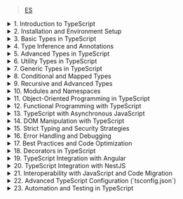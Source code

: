 > [ES](https://lckpig.gitbook.io/es-practical-dev-handbook/typescript)

<details>
<summary>1. Introduction to TypeScript</summary>

- **History and evolution of TypeScript**
    - Creation by Microsoft and motivations behind TypeScript
    - Key differences between TypeScript and JavaScript
    - Notable versions and improvements introduced in each
- **Advantages and main features of TypeScript**
    - Static typing and early error detection
    - Compatibility with JavaScript and transpilation to ES5/ES6+
    - Support for object-oriented programming and generics
    - Integration with code editors and development tools
- **How TypeScript works internally**
    - Transpilation process (`tsc`)
    - Conversion of TypeScript code to standard JavaScript
    - Type definition files (`.d.ts`)
- **Key differences between TypeScript and JavaScript**
    - Static typing vs. dynamic typing
    - Interfaces and type aliases
    - Compatibility with modules and namespaces

</details>

<details>
<summary>2. Installation and Environment Setup</summary>

- **Installing TypeScript**
    - Global installation with `npm install -g typescript`
    - Project installation with `npm install --save-dev typescript`
    - Verifying installation with `tsc --version`
- **Basic compiler configuration (`tsconfig.json`)**
    - Generating `tsconfig.json` with `tsc --init`
    - Essential parameters (`target`, `module`, `strict`, `outDir`, `rootDir`)
    - Incremental compilation with `incremental: true`
- **Running TypeScript code**
    - Manual compilation with `tsc file.ts`
    - Automatic compilation with `tsc --watch`
    - Using `ts-node` to run TypeScript without compiling (`npx ts-node file.ts`)
- **Configuration in editors and development tools**
    - Setting up VS Code with TypeScript support
    - Integration with ESLint and Prettier for code formatting
    - Recommended extensions in Visual Studio Code

</details>

<details>
<summary>3. Basic Types in TypeScript</summary>

- **Primitive types in TypeScript**
    - `string`, `number`, `boolean`, `null`, `undefined`
    - Differences between `null` and `undefined`
    - Using `bigint` for operations with large numbers
- **Typing in variables and constants**
    - Declaration with `let`, `const` and their relationship with types
    - Type inference vs. explicit annotations
- **The `any` type and its impact on code**
    - When to use `any` and its risks
    - Safe alternatives with `unknown`
- **The `void` type and its use in functions**
    - Differences between `void` and `undefined` in returns
    - Use in functions without explicit return
- **The `never` type for functions that don't return values**
    - Functions that throw errors (`throw`)
    - Functions that never terminate (`while (true) {}`)
- **Arrays and Tuples in TypeScript**
    - Array declaration (`number[]`, `Array<string>`)
    - Using tuples (`[string, number]`)
    - Labeled tuples (`[id: number, name: string]`)

</details>

<details>
<summary>4. Type Inference and Annotations</summary>

- **Type inference in TypeScript**
    - Automatic inference in variables (`let x = 10; // x is number`)
    - Inference in functions (`function sum(a, b) { return a + b; }`)
    - Contextual inference based on value usage
- **Type annotations in variables and functions**
    - Manual type specification (`let name: string = "TypeScript";`)
    - Annotations in function parameters (`function greet(name: string) {}`)
    - Explicit function return (`function add(a: number, b: number): number {}`)
- **Using `unknown` as a safe alternative to `any`**
    - Differences between `unknown` and `any`
    - Constraints of `unknown` to avoid typing errors
- **Typing functions and function expressions**
    - Declaring functions with input and output types
    - Using `type` and `interface` to define reusable functions
- **Type Assertions (`as` and `<Type>`)**
    - Type conversion at compile time
    - When to use `as` and `<Type>` and their differences
    - Risks and best practices in `Type Assertions`

</details>

<details>
<summary>5. Advanced Types in TypeScript</summary>

- **Union Types**
    - Using `|` to allow multiple types (`let value: string | number;`)
    - Validations in functions with union types
- **Intersection Types**
    - Combining multiple types with `&`
    - Use cases in complex data structures
- **The `unknown` type vs `any`**
    - Differences and when to use each
    - Constraints of `unknown` in operations
- **The `never` type and its application**
    - Functions that never return a value (`throw new Error()`)
    - Use in exhaustive validations
- **Literal Types and Enums**
    - Literal types (`type Color = "red" | "green" | "blue"`)
    - Definition and use of `enum` (`enum Status { Active, Inactive }`)
    - Enums with numeric and string values
- **The `typeof` operator in TypeScript**
    - Type inference based on existing values
    - Use in generic functions
- **`keyof`, `typeof` and `in` in TypeScript**
    - Using `keyof` to access the keys of an object
    - `typeof` in combination with `keyof`
    - The `in` operator for property validations

</details>

<details>
<summary>6. Utility Types in TypeScript</summary>

- **Partial and optional types**
    - `Partial<T>`: Converting all properties to optional
    - `Required<T>`: Converting all properties to required
- **Object manipulation with `Pick`, `Omit` and `Record`**
    - `Pick<T, K>`: Selecting specific properties from a type
    - `Omit<T, K>`: Excluding properties from a type
    - `Record<K, T>`: Creating a type with specific keys and values
- **The `Readonly<T>` type and its application**
    - Preventing modifications in objects with `Readonly<T>`
    - Use cases in immutable structures
- **`Extract<T, U>` and `Exclude<T, U>`**
    - `Extract<T, U>`: Extracting only matching types
    - `Exclude<T, U>`: Removing specific types
- **`NonNullable<T>` and `ReturnType<T>`**
    - `NonNullable<T>`: Removing `null` and `undefined` from a type
    - `ReturnType<T>`: Inferring the return type of a function
- **Using `InstanceType<T>` and `ThisParameterType<T>`**
    - `InstanceType<T>`: Inferring the type of a class instance
    - `ThisParameterType<T>`: Extracting the `this` type in a function

</details>

<details>
<summary>7. Generic Types in TypeScript</summary>

- **Introduction to generic types**
    - Definition of generic functions (`function identity<T>(value: T): T { return value; }`)
    - Benefits of generic types in code reuse
- **Generics in functions and methods**
    - Using `<T>` in function parameters
    - Applying constraints (`extends`) in generics
- **Generics in interfaces and custom types**
    - Creating generic interfaces (`interface Box<T> { content: T; }`)
    - Types with multiple generic parameters
- **Generics in classes**
    - Implementing generic classes (`class Repository<T>`)
    - Use cases in data models
- **Using `keyof` and `typeof` in generics**
    - Dynamically accessing keys with `keyof`
    - Type inference based on objects with `typeof`
- **Advanced generic manipulation**
    - Conditional types with `extends` (`T extends U ? X : Y`)
    - Automatic inference with `infer` (`ReturnType<T>`)
    - Using `Mapped Types` to transform structures

</details>

<details>
<summary>8. Conditional and Mapped Types</summary>

- **Introduction to conditional types**
    - Basic syntax (`T extends U ? X : Y`)
    - Use cases in dynamic type validations
- **Using `infer` in conditional types**
    - Extracting internal types with `infer` (`ReturnType<T>`)
    - Advanced applications with automatic inference
- **Mapped Types**
    - Transforming properties of an object
    - Using `as` in `Mapped Types` to change keys
- **Property modification with `Readonly<T>`, `Partial<T>` and `Required<T>`**
    - Creating derived types from existing structures
    - Restricting and expanding properties
- **Using `Record<K, T>` in creating dynamic structures**
    - Creating typed objects with specific keys and values
    - Use cases in configuration structures
- **Advanced examples of conditional types**
    - Implementing filters and transformations at compile time
    - Creating `DeepPartial<T>` to make nested types optional

</details>

<details>
<summary>9. Recursive and Advanced Types</summary>

- **Recursive types in TypeScript**
    - Definition of recursive structures (`type Node<T> = { value: T; children?: Node<T>[] };`)
    - Use in data structures like trees and nested lists
- **`DeepPartial<T>` and `DeepReadonly<T>`**
    - Transforming nested structures to optional (`DeepPartial<T>`)
    - Applying immutability at deep levels with `DeepReadonly<T>`
- **Advanced tuple and array manipulation**
    - Using `T[number]` to extract values from typed arrays
    - Concatenation and manipulation of tuples (`[...T, U]`)
    - Creating dynamic tuples with `Extract<T, U>`
- **Advanced inference with `infer` and `keyof`**
    - Using `infer` in type destructuring
    - Creating custom utilities with `keyof` and `Mapped Types`
- **Practical examples of advanced types**
    - Implementing type validations at compile time
    - Using `IsNever<T>` and `IsUnknown<T>` for type flow control

</details>

<details>
<summary>10. Modules and Namespaces</summary>

- **Managing modules in TypeScript**
    - Differences between `ES Modules` and `CommonJS`
    - Imports and exports (`import { something } from './file'`, `export function something()`)
    - Default exports vs. named exports
- **Code organization with modules**
    - Using `index.ts` to centralize exports
    - Separation of responsibilities in reusable modules
- **Namespaces in TypeScript**
    - Definition of a `namespace` (`namespace MySpace { export class MyClass {} }`)
    - Importing elements from a `namespace` (`MySpace.MyClass`)
    - Differences between `namespace` and `module` in modern TypeScript
- **Module configuration in `tsconfig.json`**
    - Parameters `module`, `moduleResolution`, `baseUrl`, `paths`
    - Module aliases with `paths` and `baseUrl`
- **Using modules with bundlers and frameworks**
    - Configuration in Webpack, Rollup, and Vite
    - Integration with Node.js and `ts-node`

</details>

<details>
<summary>11. Object-Oriented Programming in TypeScript</summary>

- **Classes in TypeScript**
    - Class declaration (`class Person {}`)
    - Public, private, and protected properties and methods
    - Constructors and constructor overloading
- **Inheritance and superclasses**
    - Using `extends` to inherit from another class
    - Calling the parent constructor with `super()`
- **Interfaces and abstract classes**
    - Differences between `interface` and `abstract class`
    - Implementing interfaces in classes with `implements`
- **Access modifiers and encapsulation**
    - `public`, `private`, `protected`, `readonly`
    - `get` and `set` methods for property access control
- **Static methods and properties**
    - Declaration with `static`
    - Accessing methods without instantiating the class
- **Design patterns applied in TypeScript**
    - Using `Singleton`, `Factory`, `Decorator`
    - Implementing `Strategy` and `Observer` in TypeScript

</details>

<details>
<summary>12. Functional Programming with TypeScript</summary>

- **Principles of functional programming in TypeScript**
    - Immutability and pure functions
    - Avoiding side effects in functions
- **Higher-order functions and callbacks**
    - Passing functions as arguments (`map()`, `filter()`, `reduce()`)
    - Creating higher-order functions
- **Closures and currying in TypeScript**
    - Using closures to encapsulate data
    - Implementing currying for partial function application
- **Using generic types in functional functions**
    - Creating generic functions (`function process<T>(value: T): T {}`)
    - Applications of `Partial<T>`, `Readonly<T>`, `Pick<T, K>` in functional programming
- **Function composition and `pipe`**
    - Chaining functions with composition (`f(g(x))`)
    - Implementing the `pipe()` pattern
- **Using `ReadonlyArray<T>` and `ReadonlyMap<K, V>`**
    - Avoiding mutations in lists and data structures

</details>

<details>
<summary>13. TypeScript with Asynchronous JavaScript</summary>

- **Managing Promises in TypeScript**
    - Typing promises (`Promise<T>`)
    - Returning typed promises in functions
- **Using `async/await` in TypeScript**
    - Declaring async functions with `async`
    - Awaiting promises with `await`
- **Typing async functions**
    - Explicit typing of `async` functions (`async function getData(): Promise<string>`)
    - Typing errors in `try...catch`
- **`Promise.all()`, `Promise.race()`, `Promise.allSettled()`**
    - Typing and advanced use in concurrency
- **AbortController and Promise cancellation**
    - Implementing `AbortController` in `fetch`
    - Using `signal` to cancel HTTP requests
- **Error handling in async code**
    - Using `catch` in Promises
    - Strategies with `try...catch` in `async` functions

</details>

<details>
<summary>14. DOM Manipulation with TypeScript</summary>

- **Accessing DOM elements with TypeScript**
    - Typing `document.getElementById()`, `querySelector()` and `querySelectorAll()`
    - Using `HTMLElement`, `HTMLInputElement`, `HTMLButtonElement` and other specific types
- **Modifying elements in the DOM**
    - Changing content with `textContent` and `innerHTML`
    - Manipulating attributes with `setAttribute()` and `getAttribute()`
- **Events in TypeScript**
    - Typing events (`MouseEvent`, `KeyboardEvent`, `Event`)
    - Handling `addEventListener()` with specific types
- **Creating and removing elements**
    - `document.createElement()`, `appendChild()`, `removeChild()`
    - Using `insertAdjacentHTML()` to insert dynamic content
- **Event delegation and typed `event.target`**
    - Implementing event delegation in dynamic lists
    - Safe use of `event.target` with `as HTMLElement`
- **Using `MutationObserver` to detect DOM changes**
    - Implementing `MutationObserver`
    - Use cases in dynamic applications

</details>

<details>
<summary>15. Strict Typing and Security Strategies</summary>

- **Enabling strict mode in TypeScript**
    - Configuring `strict: true` in `tsconfig.json`
    - Effects of `strictNullChecks`, `noImplicitAny`, `strictFunctionTypes`
- **Safe handling of null and optional values**
    - Using `strictNullChecks` to avoid `null` or `undefined` values
    - Optional chaining operator (`?.`)
    - Nullish coalescing operator (`??`)
- **Using `unknown` instead of `any`**
    - Differences and best practices with `unknown`
    - Usage constraints and need for validations
- **Security in data and API handling**
    - Input validation with `typeof` and `instanceof`
    - Using `never` to ensure exhaustiveness in `switch`
- **Protection against errors in objects and classes**
    - Implementing `Readonly<T>` to prevent mutations
    - Safe typing with `Partial<T>` and `Required<T>`
- **Avoiding problems in dynamic structure typing**
    - Strategies for handling JSON structures in APIs (`Record<string, unknown>`)
    - Strict typing of `fetch()` responses

</details>

<details>
<summary>16. Error Handling and Debugging</summary>

- **Error handling with `try...catch` in TypeScript**
    - Typing errors in `catch` blocks (`error: unknown`)
    - Using `instanceof` to verify error type
- **Errors in async code**
    - Catching errors in `async/await` with `try...catch`
    - Typing failed responses in Promises
- **Debugging with `console.log()` and `console.error()`**
    - Efficient use of `console.table()` for object visualization
    - `debugger` in browser DevTools
- **Integration with debugging tools**
    - Using `tsc --watch` to detect errors during development
    - Debugging in VS Code with `launch.json`
- **Error handling in classes and functions**
    - Creating custom error classes (`class CustomError extends Error`)
    - Controlled error throwing with `throw`
- **Preventing errors in TypeScript**
    - Using `strictNullChecks` and `noImplicitAny`
    - Strategies to avoid `any` and ensure safe typing

</details>

<details>
<summary>17. Best Practices and Code Optimization</summary>

- **Code structure and organization**
    - Separating logic into modules and files
    - Proper use of `interfaces` and `types`
- **Writing maintainable code**
    - Naming conventions in variables and functions
    - Using `readonly` and `const` to avoid accidental modifications
- **Performance optimization in TypeScript**
    - Avoiding unnecessary type conversions (`as any`)
    - Efficient use of data structures (`Map`, `Set`, `Record<K, T>`)
- **Reducing complexity in functions and classes**
    - Applying the **DRY** principle (Don't Repeat Yourself)
    - Using pure functions and modularization
- **Preventing compilation time errors**
    - Enabling `strict` in `tsconfig.json`
    - Using `unknown` instead of `any`
- **Compatibility and scalability in large projects**
    - Using `namespace` vs. `modules`
    - Implementing `Abstract Classes` to facilitate extensibility

</details>

<details>
<summary>18. Decorators in TypeScript</summary>

- **Introduction to decorators**
    - What are decorators and how they work in TypeScript?
    - Configuring `experimentalDecorators` in `tsconfig.json`
- **Types of decorators in TypeScript**
    - **Class decorators** (`@ClassDecorator`)
    - **Property decorators** (`@PropertyDecorator`)
    - **Method decorators** (`@MethodDecorator`)
    - **Parameter decorators** (`@ParameterDecorator`)
- **Using decorators in Angular**
    - `@Component()`, `@Injectable()`, `@Directive()`, `@Pipe()`
    - Customizing decorators in services and modules
- **Using decorators in NestJS**
    - `@Controller()`, `@Get()`, `@Post()`, `@Param()`, `@Body()`
    - Creating custom decorators with `Reflect.metadata()`
- **Composition and chaining of decorators**
    - Applying multiple decorators to the same entity
    - Order of decorator execution in classes
- **Decorators with parameters and dynamic configuration**
    - Decorators that accept arguments (`@MyDecorator(config)`)
    - Using `factory functions` in decorators

</details>

<details>
<summary>19. TypeScript Integration with Angular</summary>

- **Configuring the Angular environment with TypeScript**
    - Installing Angular CLI and generating projects (`ng new`)
    - Configuring `tsconfig.json` in Angular
- **Typing and structure in Angular**
    - Typing components, services, and directives
    - Using interfaces and classes in Angular
    - Managing `strictPropertyInitialization` in components
- **Dependency injection and services**
    - Typing `Injectable` and `providers`
    - Using `HttpClient` with safe typing
    - Using `Subject<T>` and `BehaviorSubject<T>` in reactive services
- **Form handling in Angular with TypeScript**
    - Typing `FormGroup`, `FormControl`, `FormArray`
    - Validations with `Validators` and `AbstractControl`
- **Performance optimization in Angular with TypeScript**
    - Using `OnPush` and `trackBy` in `ngFor`
    - Avoiding `any` in state management

</details>

<details>
<summary>20. TypeScript Integration with NestJS</summary>

- **Configuration and structure of a NestJS project**
    - Installing NestJS and folder structure (`nest new`)
    - Configuring `tsconfig.json` in NestJS
- **Typing in controllers and services**
    - Typing `@Controller()`, `@Get()`, `@Post()`, `@Put()`
    - Typing `@Body()`, `@Param()`, `@Query()` in routes
    - Using DTOs (`Data Transfer Objects`) with type validations
- **Dependency injection in NestJS**
    - Using `@Injectable()` and `@Inject()` for typed dependencies
    - Managing `Providers` with interfaces and `useClass`, `useFactory`, `useValue`
- **Database management with TypeORM and Prisma**
    - Typing entities with `@Entity()`, `@Column()`, `@PrimaryGeneratedColumn()`
    - Using `Repository<T>` for typed database access
- **WebSocket and GraphQL handling in NestJS with TypeScript**
    - Typing `@WebSocketGateway()`, `@SubscribeMessage()`
    - Using `@Resolver()`, `@Query()`, `@Mutation()` in GraphQL

</details>

<details>
<summary>21. Interoperability with JavaScript and Code Migration</summary>

- **Compatibility between TypeScript and JavaScript**
    - Using `allowJs` in `tsconfig.json` to mix `.js` and `.ts` files
    - Benefits of TypeScript in existing JavaScript projects
- **Progressive migration from JavaScript to TypeScript**
    - Incremental migration strategy (`ts-check` and `@ts-nocheck`)
    - Converting `.js` files to `.ts` and error detection
- **Typing JavaScript libraries in TypeScript**
    - Using type definition files (`@types/package`)
    - Manual creation of `.d.ts` for libraries without official typing
- **Using `declare` to extend JavaScript without modifying source code**
    - Creating custom types for external libraries
    - Declaring untyped modules with `declare module "package"`
- **Converting dynamic objects and `any` to safe types**
    - Using `unknown` instead of `any` in migrated structures
    - Implementing validations with `typeof`, `instanceof` and `asserts`
- **Best practices in hybrid projects (JS + TS)**
    - Gradual refactoring in large projects
    - Using `strict: true` and progressive elimination of `any`

</details>

<details>
<summary>22. Advanced TypeScript Configuration (`tsconfig.json`)</summary>

- **Structure and purpose of `tsconfig.json`**
    - What is `tsconfig.json` and how it affects compilation?
    - Automatic generation with `tsc --init`
- **Essential configurations in `compilerOptions`**
    - `target`: ECMAScript version specification
    - `module`: Module system configuration (`ESNext`, `CommonJS`)
    - `strict`: Enabling strict mode for greater security
- **Directory and output file control**
    - `rootDir` and `outDir`: Organization of source and compiled files
    - `include`, `exclude` and `files`: Definition of files in compilation
- **Optimization and performance in compilation**
    - `incremental`: Incremental compilation to reduce times
    - `noEmitOnError`: Avoiding code generation if there are errors
    - `sourceMap`: Creating source maps for debugging
- **Handling typing files (`@types` and `declaration`)**
    - `declaration`: Generating `.d.ts` files for libraries
    - `typeRoots` and `types`: Control of external type definitions
- **Advanced configurations in large projects**
    - `paths` and `baseUrl` for module aliases
    - `composite` and `references` for modular projects

</details>

<details>
<summary>23. Automation and Testing in TypeScript</summary>

### **Automation in TypeScript**

- **Using `npm scripts` to run tasks**
    - Script configuration in `package.json`
    - Running compilation and cleanup (`tsc`, `rimraf dist`)
- **Automation with bundling tools**
    - Configuring `Webpack` and `Vite` with TypeScript
    - Using `esbuild` for fast compilations
- **Linting and code formatting**
    - Configuring `ESLint` with TypeScript (`@typescript-eslint`)
    - Integration with `Prettier` for automatic formatting

### **Testing in TypeScript**

- **Unit testing with Jest and Vitest**
    - Configuring Jest in TypeScript (`ts-jest`)
    - Creating tests with `describe()`, `test()`, `expect()`
    - Using mocks (`jest.mock()`, `jest.fn()`, `spyOn()`)
- **Integration testing in NestJS and Angular**
    - Testing services in NestJS with `TestingModule`
    - Testing in Angular with `TestBed` and `ComponentFixture`
- **End-to-end testing (E2E) with Cypress and Playwright**
    - Configuring Cypress in TypeScript projects
    - Creating UI tests (`cy.visit()`, `cy.get()`, `cy.click()`)
- **Code coverage and report generation**
    - Using `jest --coverage` for test metrics
    - Configuring `nyc` for coverage analysis

</details>
